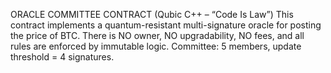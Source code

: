 ORACLE COMMITTEE CONTRACT (Qubic C++ – “Code Is Law”)
This contract implements a quantum-resistant multi-signature oracle for posting the price of BTC. There is NO owner, NO upgradability, NO fees, and all rules are enforced by immutable logic.
Committee: 5 members, update threshold = 4 signatures.
